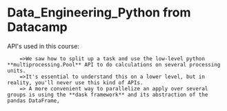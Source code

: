 # Data_Engineering_Python from Datacamp

API's used in this course:


        =>We saw how to split up a task and use the low-level python **multiprocessing.Pool** API to do calculations on several processing units. 
        =>It's essential to understand this on a lower level, but in reality, you'll never use this kind of APIs.
        => A more convenient way to parallelize an apply over several groups is using the **dask framework** and its abstraction of the pandas DataFrame,
